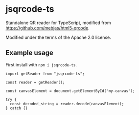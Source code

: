 # jsqrcode-ts

Standalone QR reader for TypeScript, modified from <https://github.com/mebjas/html5-qrcode>.

Modified under the terms of the Apache 2.0 license.

## Example usage

First install with `npm i jsqrcode-ts`.

```
import getReader from "jsqrcode-ts";

const reader = getReader();

const canvasElement = document.getElementById("my-canvas");

try {
  const decoded_string = reader.decode(canvasElement);
} catch {}
```